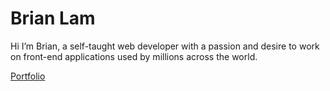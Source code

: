 # Brian Lam
Hi I’m Brian, a self-taught web developer with a passion and desire to work on front-end applications used by millions across the world.

[Portfolio](https://brianlam.dev/)
